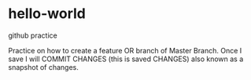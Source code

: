 # hello-world
github practice 

Practice on how to create a feature OR branch of Master Branch. Once I save I will COMMIT CHANGES (this is saved CHANGES) also known as a snapshot of changes. 

